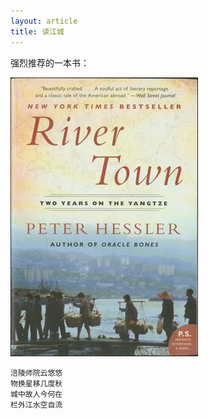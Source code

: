 ```yaml
---
layout: article
title: 读江城
---
```


强烈推荐的一本书：

![](/images/river-town.jpg)

```
涪陵师院云悠悠
物换星移几度秋
城中故人今何在
栏外江水空自流
```
